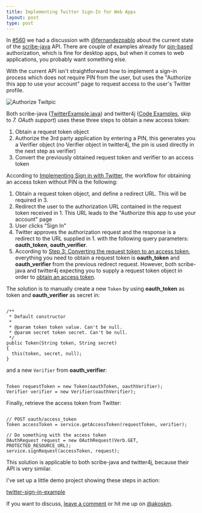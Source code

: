 ```yaml
---
title: Implementing Twitter Sign-In for Web Apps
layout: post
type: post
---
```

In [#560](https://github.com/fernandezpablo85/scribe-java/issues/560) we had a discussion with [@fernandezpablo][3] about the current state of the [scribe-java][4] API. There are couple of examples already for [pin-based](https://dev.twitter.com/oauth/pin-based) authorization, which is fine for desktop apps, but when it comes to web applications, you probably want something else.

With the current API isn't straightforward how to implement a sign-in process which does not require PIN from the user, but uses the "Authorize this app to use your account" page to request access to the user's Twitter profile.

![Authorize Twitpic](https://si0.twimg.com/help/1343078567_71751)

Both scribe-java ([TwitterExample.java][1]) and twitter4j ([Code Examples][2], skip to _7. OAuth support_) uses these three steps to obtain a new access token:

1. Obtain a request token object
2. Authorize the 3rd party application by entering a PIN, this generates you a Verifier object (no Verifier object in twitter4j, the pin is used directly in the next step as verifier)
3. Convert the  previously obtained request token and verifier to an access token

According to [Implementing Sign in with Twitter][5], the workflow for obtaining an access token without PIN is the following:

1. Obtain a request token object, and define a redirect URL. This will be required in 3.
2. Redirect the user to the authorization URL contained in the request token received in 1. This URL leads to the "Authorize this app to use your account" page
3. User clicks "Sign In"
3. Twitter approves the authorization request and the response is a redirect to the URL supplied in 1. with the following query parameters: **oauth_token**, **oauth_verifier**.
4. According to [Step 3: Converting the request token to an access token][5], everything you need to obtain a request token is **oauth_token** and **oauth_verifier** from the previous redirect request. However, both scribe-java and twitter4j expecting you to supply a request token object in order to [obtain an access token](https://github.com/scribejava/scribejava/blob/1.3.6/src/test/java/org/scribe/examples/TwitterExample.java#L51).

The solution is to manually create a new `Token` by using **oauth_token** as token and **oauth_verifier** as secret in:

<pre><code class="hljs java">
/**
 * Default constructor
 *
 * @param token token value. Can't be null.
 * @param secret token secret. Can't be null.
 */
public Token(String token, String secret)
{
  this(token, secret, null);
}
</code></pre>

and a new `Verifier` from **oauth_verifier**:

<pre><code class="hljs java">
Token requestToken = new Token(oauthToken, oauthVerifier);
Verifier verifier = new Verifier(oauthVerifier);
</code></pre>

Finally, retrieve the access token from Twitter:
<pre><code class="hljs java">
// POST oauth/access_token
Token accessToken = service.getAccessToken(requestToken, verifier);

// Do something with the access token
OAuthRequest request = new OAuthRequest(Verb.GET, PROTECTED_RESOURCE_URL);
service.signRequest(accessToken, request);
</code></pre>

This solution is applicable to both scribe-java and twitter4j, because their API is very similar.

I've set up a little demo project showing these steps in action:

[twitter-sign-in-example](https://github.com/akoskm/twitter-sign-in-example)

If you want to discuss, [leave a comment][6] or hit me up on [@akoskm](https://twitter.com/akoskm).

[1]: https://github.com/scribejava/scribejava/blob/1.3.7/src/test/java/org/scribe/examples/TwitterExample.java
[2]: http://twitter4j.org/en/code-examples.html
[3]: https://twitter.com/fernandezpablo
[4]: https://github.com/fernandezpablo85/scribe-java
[5]: https://dev.twitter.com/web/sign-in/implementing
[6]: /2015/07/31/twitter-sign-in-for-web-apps.html#comments
